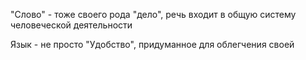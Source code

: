 "Слово" - тоже своего рода "дело", речь входит в общую систему человеческой деятельности

Язык - не просто "Удобство", придуманное для облегчения своей 